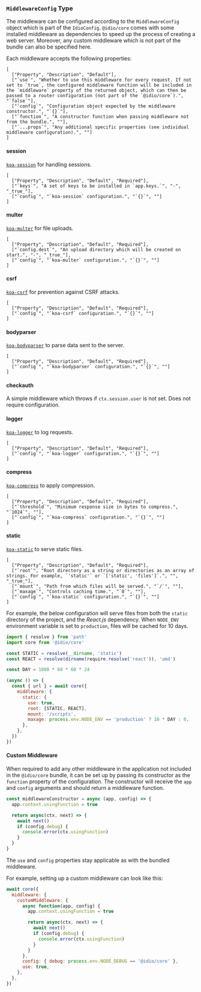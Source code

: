 
### `MiddlewareConfig` Type

The middleware can be configured according to the `MiddlewareConfig` object which is part of the `IdioConfig`. `@idio/core` comes with some installed middleware as dependencies to speed up the process of creating a web server. Moreover, any custom middleware which is not part of the bundle can also be specified here.

Each middleware accepts the following properties:

```table
[
  ["Property", "Description", "Default"],
  ["`use`", "Whether to use this middleware for every request. If not set to `true`, the configured middleware function will be included in the `middleware` property of the returned object, which can then be passed to a router configuration (not part of the `@idio/core`).", "`false`"],
  ["`config`", "Configuration object expected by the middleware constructor.", "`{}`"],
  ["`function`", "A constructor function when passing middleware not from the bundle.", ""],
  ["`...props`", "Any additional specific properties (see individual middleware configuration).", ""]
]
```

#### session

[`koa-session`](https://github.com/koajs/session) for handling sessions.

```table
[
  ["Property", "Description", "Default", "Required"],
  ["`keys`", "A set of keys to be installed in `app.keys.`", "-", "_true_"],
  ["`config`", "`koa-session` configuration.", "`{}`", ""]
]
```

#### multer

[`koa-multer`](https://github.com/koa-modules/multer) for file uploads.

```table
[
  ["Property", "Description", "Default", "Required"],
  ["`config.dest`", "An upload directory which will be created on start.", "-", "_true_"],
  ["`config`", "`koa-multer` configuration.", "`{}`", ""]
]
```


#### csrf

[`koa-csrf`](https://github.com/koajs/csrf) for prevention against CSRF attacks.

```table
[
  ["Property", "Description", "Default", "Required"],
  ["`config`", "`koa-csrf` configuration.", "`{}`", ""]
]
```

#### bodyparser

[`koa-bodyparser`](https://github.com/koajs/body-parser) to parse data sent to the server.

```table
[
  ["Property", "Description", "Default", "Required"],
  ["`config`", "`koa-bodyparser` configuration.", "`{}`", ""]
]
```

#### checkauth

A simple middleware which throws if `ctx.session.user` is not set. Does not require configuration.

#### logger

[`koa-logger`](https://github.com/koajs/logger) to log requests.

```table
[
  ["Property", "Description", "Default", "Required"],
  ["`config`", "`koa-logger` configuration.", "`{}`", ""]
]
```

#### compress

[`koa-compress`](https://github.com/koajs/compress) to apply compression.

```table
[
  ["Property", "Description", "Default", "Required"],
  ["`threshold`", "Minimum response size in bytes to compress.", "`1024`", ""],
  ["`config`", "`koa-compress` configuration.", "`{}`", ""]
]
```

#### static

[`koa-static`](https://github.com/koajs/static) to serve static files.

```table
[
  ["Property", "Description", "Default", "Required"],
  ["`root`", "Root directory as a string or directories as an array of strings. For example, `'static'` or `['static', 'files']`.", "", "_true_"],
  ["`mount`", "Path from which files will be served.", "`/`", ""],
  ["`maxage`", "Controls caching time.", "`0`", ""],
  ["`config`", "`koa-static` configuration.", "`{}`", ""]
]
```

For example, the below configuration will serve files from both the `static` directory of the project, and the _React.js_ dependency. When `NODE_ENV` environment variable is set to `production`, files will be cached for 10 days.

```js
import { resolve } from 'path'
import core from '@idio/core'

const STATIC = resolve(__dirname, 'static')
const REACT = resolve(dirname(require.resolve('react')), 'umd')

const DAY = 1000 * 60 * 60 * 24

(async () => {
  const { url } = await core({
    middleware: {
      static: {
        use: true,
        root: [STATIC, REACT],
        mount: '/scripts',
        maxage: process.env.NODE_ENV == 'production' ? 10 * DAY : 0,
      },
    },
  })
})
```

#### Custom Middleware

When required to add any other middleware in the application not included in the `@idio/core` bundle, it can be set up by passing its constructor as the `function` property of the configuration. The constructor will receive the `app` and `config` arguments and should return a middleware function.

```js
const middlewareConstructor = async (app, config) => {
  app.context.usingFunction = true

  return async(ctx, next) => {
    await next()
    if (config.debug) {
      console.error(ctx.usingFunction)
    }
  }
}
```

The `use` and `config` properties stay applicable as with the bundled middleware.

For example, setting up a custom middleware can look like this:

```js
await core({
  middleware: {
    customMiddleware: {
      async function(app, config) {
        app.context.usingFunction = true

        return async(ctx, next) => {
          await next()
          if (config.debug) {
            console.error(ctx.usingFunction)
          }
        }
      },
      config: { debug: process.env.NODE_DEBUG == '@idio/core' },
      use: true,
    },
  },
})
```
